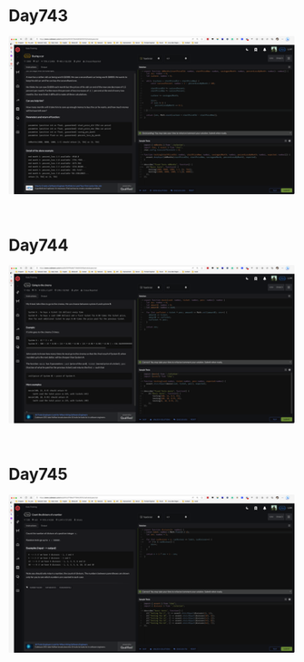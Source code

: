 # Day743

![day743](2308img.assets/day743.png)

&nbsp;

# Day744

![day744](2308img.assets/day744.png)

&nbsp;

# Day745

![day745](2308img.assets/day745.png)